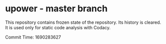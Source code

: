 # upower - master branch

This repository contains frozen state of the repository.
Its history is cleared. It is used only for static code
analysis with Codacy.

Commit Time: 1690283627